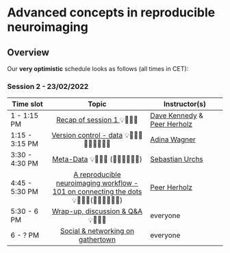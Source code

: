 # Advanced concepts in reproducible neuroimaging

## Overview

Our **very optimistic** schedule looks as follows (all times in CET): 

### Session 2 - 23/02/2022

| Time slot         | Topic | Instructor(s) |
|--------------|:-----:| ---- |
| 1 - 1:15 PM |  [Recap of session 1 ]() 💡👩🏽‍🏫  | [Dave Kennedy]() & [Peer Herholz]() |
| 1:15 - 3:15 PM|  [Version control - data]() 💡👩🏽‍🏫👨🏻‍💻🧑🏾‍💻  | [Adina Wagner]() |
| 3:30 - 4:30 PM|  [Meta-Data]() 💡👩🏽‍🏫 (👨🏻‍💻🧑🏾‍💻) | [Sebastian Urchs]()
| 4:45 - 5:30 PM|  [A reproducible neuroimaging workflow - <br/> 101 on connecting the dots]() 💡👩🏽‍🏫(👨🏻‍💻🧑🏾‍💻)| [Peer Herholz]() |
| 5:30 - 6 PM |  [Wrap-up, discussion & Q&A]() 💡👩🏽‍🏫  | everyone |
| 6 - ? PM |  [Social & networking on gathertown ]() | everyone |